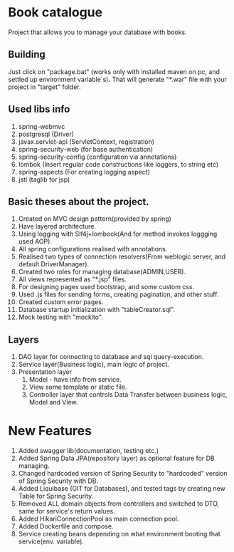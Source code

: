 # Book catalogue
Project that allows you to manage your database with books.

## Building
Just click on "package.bat" (works only with installed maven on pc, and settled up environment variable`s). That will generate "*.war" file with your project in "target" folder.

## Used libs info

1) spring-webmvc 
2) postgresql (Driver)
3) javax.servlet-api (ServletContext, registration)
4) spring-security-web (for base authentication)
5) spring-security-config (configuration via annotations)
6) lombok (Insert regular code constructions like loggers, to string etc)
7) spring-aspects (For creating logging aspect)
8) jstl (taglib for jsp)

## Basic theses about the project.
1) Created on MVC design pattern(provided by spring)
2) Have layered architecture.
3) Using logging with Slf4j+lombock(And for method invokes loggging used AOP).
4) All spring configurations realised with annotations.
5) Realised two types of connection resolvers(From weblogic server, and default DriverManager).
6) Created two roles for managing database(ADMIN,USER).
7) All views represented as "*.jsp" files.
8) For designing pages used bootstrap, and some custom css.
9) Used .js files for sending forms, creating pagination, and other stuff.
10) Created custom error pages.
11) Database startup initialization with "tableCreator.sql".
12) Mock testing with "mockito".

## Layers
1) DAO layer for connecting to database and sql query-execution.
2) Service layer(Business logic), main logic of project.
3) Presentation layer
   1) Model - have info from service.
   2) View some template or static file.
   3) Controller layer that controls Data Transfer between business logic, Model and View.


# New Features
1) Added swagger lib(documentation, testing etc.)
2) Added Spring Data JPA(repository layer) as optional feature for DB managing.
3) Changed hardcoded version of Spring Security to "hardcoded" version of Spring Security with DB.
4) Added Liquibase (GIT for Databases), and tested tags by creating new Table for Spring Security.
5) Removed ALL domain objects from controllers and switched to DTO, same for service's return values.
6) Added HikariConnectionPool as main connection pool.
7) Added Dockerfile and compose. 
8) Service creating beans depending on what environment booting that service(env. variable).